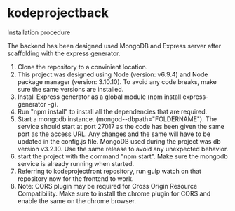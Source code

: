 # kodeprojectback

Installation procedure

The backend has been designed used MongoDB and Express server after scaffolding with the express generator. 
1. Clone the repository to a convinient location.
2. This project was designed using Node (version: v6.9.4) and Node package manager (version: 3.10.10). To avoid any code breaks, make sure the same versions are installed. 
2. Install Express generator as a global module (npm install express-generator -g).
3. Run "npm install" to install all the dependencies that are required.
4. Start a mongodb instance. (mongod--dbpath="FOLDERNAME"). The service should start at port 27017 as the code has been given the same port as the access URL. Any changes and the same will have to be updated in the config.js file. MongoDB used during the project was db version v3.2.10. Use the same release to avoid any unexpected behavior.
5. start the project with the command "npm start". Make sure the mongodb service is already running when started.
6. Referring to kodeprojectfront repository, run gulp watch on that repository now for the frontend to work.
7. Note: CORS plugin may be required for Cross Origin Resource Compatibility. Make sure to install the chrome plugin for CORS and enable the same on the chrome browser.
